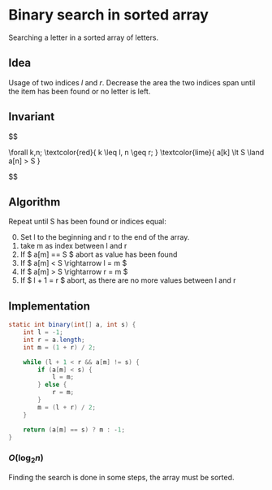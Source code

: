 # Binary search in sorted array

Searching a letter in a sorted array of letters.

## Idea
Usage of two indices $l$ and $r$.
Decrease the area the two indices span until the item has been found or no letter is left.


## Invariant

$$

\forall k,n;
\textcolor{red}{
	k \leq l, n \geq r;
}
\textcolor{lime}{
	a[k] \lt S \land a[n] > S
}

$$


## Algorithm

Repeat until S has been found or indices equal:

0. Set l to the beginning and r to the end of the array.
1. take m as index between l and r
2. If $ a[m] == S $ abort as value has been found
3. If $ a[m] < S \rightarrow l = m $ 
4. If $ a[m] > S \rightarrow r = m $
5. If $ l + 1 = r $ abort, as there are no more values between l and r

## Implementation

```java
static int binary(int[] a, int s) {
	int l = -1;
	int r = a.length;
	int m = (1 + r) / 2;

	while (l + 1 < r && a[m] != s) {
		if (a[m] < s) {
			l = m;
		} else {
			r = m;
		}
		m = (l + r) / 2;
	}

	return (a[m] == s) ? m : -1;
}
```

### $O(\log_2 n)$

Finding the search is done in some steps, the array must be sorted.
